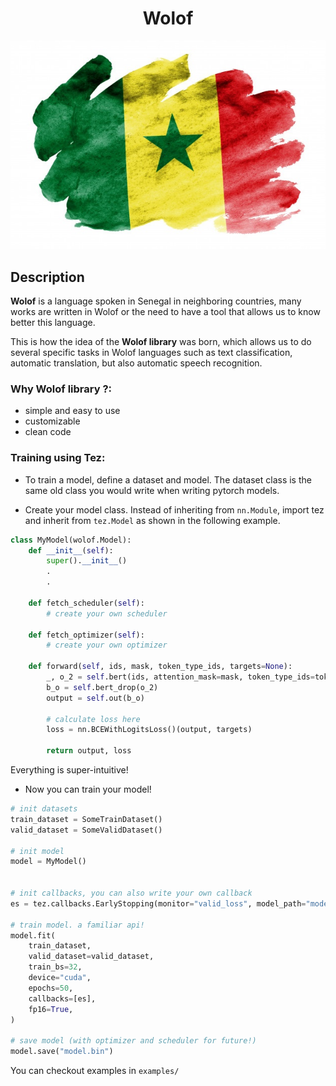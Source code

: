 # <h1 align="center"> Wolof </h1>


<p align="center">

<img src="./input/woloff.jpg">
</p>


## Description

**Wolof** is a language spoken in Senegal in neighboring countries, many works are written in Wolof or the need to have a tool that allows us to know better this language. 

This is how the idea of the **Wolof library** was born, which allows us to do several specific tasks in Wolof languages such as text classification, automatic translation, but also automatic speech recognition. 



### Why Wolof library ?:

- simple and easy to use
- customizable 
- clean code
 
 
### Training using Tez:

- To train a model, define a dataset and model. The dataset class is the same old class you would write when writing pytorch models.

- Create your model class. Instead of inheriting from `nn.Module`, import tez and inherit from `tez.Model` as shown in the following example.


```python
class MyModel(wolof.Model):
    def __init__(self):
        super().__init__()
        .
        .
      
    def fetch_scheduler(self):
        # create your own scheduler

    def fetch_optimizer(self):
        # create your own optimizer

    def forward(self, ids, mask, token_type_ids, targets=None):
        _, o_2 = self.bert(ids, attention_mask=mask, token_type_ids=token_type_ids)
        b_o = self.bert_drop(o_2)
        output = self.out(b_o)

        # calculate loss here
        loss = nn.BCEWithLogitsLoss()(output, targets)

        return output, loss
```

Everything is super-intuitive!

- Now you can train your model!

```python
# init datasets
train_dataset = SomeTrainDataset()
valid_dataset = SomeValidDataset()

# init model
model = MyModel()


# init callbacks, you can also write your own callback
es = tez.callbacks.EarlyStopping(monitor="valid_loss", model_path="model.bin")

# train model. a familiar api!
model.fit(
    train_dataset,
    valid_dataset=valid_dataset,
    train_bs=32,
    device="cuda",
    epochs=50,
    callbacks=[es],
    fp16=True,
)

# save model (with optimizer and scheduler for future!)
model.save("model.bin")
```

You can checkout examples in `examples/`
